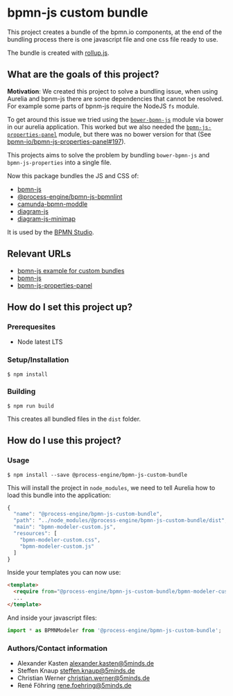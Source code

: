 # bpmn-js custom bundle

This project creates a bundle of the bpmn.io components, at the end of
the bundling process there is one javascript file and one css file ready to use.

The bundle is created with [rollup.js](https://rollupjs.org/).

## What are the goals of this project?

**Motivation**: We created this project to solve a bundling issue, when using
Aurelia and bpnm-js there are some dependencies that cannot be resolved. For
example some parts of bpnm-js require the NodeJS `fs` module.

To get around this issue we tried using the [`bower-bpmn-js`](https://github.com/bpmn-io/bower-bpmn-js)
module via bower in our aurelia application. This worked but we also needed
the [`bpmn-js-properties-panel`](https://github.com/bpmn-io/bpmn-js-properties-panel)
module, but there was no bower version for that (See [bpmn-io/bpmn-js-properties-panel#197](https://github.com/bpmn-io/bpmn-js-properties-panel/issues/197)).

This projects aims to solve the problem by bundling `bower-bpmn-js` and
`bpmn-js-properties` into a single file.

Now this package bundles the JS and CSS of:
- [bpmn-js](https://github.com/bpmn-io/bpmn-js)
- [@process-engine/bpmn-js-bpmnlint](https://github.com/process-engine/bpmn-js-bpmnlint)
- [camunda-bpmn-moddle](https://github.com/camunda/camunda-bpmn-moddle)
- [diagram-js](https://github.com/bpmn-io/diagram-js)
- [diagram-js-minimap](https://github.com/bpmn-io/diagram-js-minimap)

It is used by the [BPMN Studio](https://github.com/process-engine/bpmn-studio).

## Relevant URLs

* [bpmn-js example for custom bundles](https://github.com/bpmn-io/bpmn-js-examples/tree/master/custom-bower-bundle)
* [bpmn-js](https://github.com/bpmn-io/bpmn-js)
* [bpmn-js-properties-panel](https://github.com/bpmn-io/bpmn-js-properties-panel)

## How do I set this project up?

### Prerequesites

* Node latest LTS

### Setup/Installation

```shell
$ npm install
```

### Building

```shell
$ npm run build
```

This creates all bundled files in the `dist` folder.

## How do I use this project?

### Usage

```shell
$ npm install --save @process-engine/bpmn-js-custom-bundle
```

This will install the project in `node_modules`, we need to tell Aurelia
how to load this bundle into the application:

```javascript
{
  "name": "@process-engine/bpmn-js-custom-bundle",
  "path": "../node_modules/@process-engine/bpmn-js-custom-bundle/dist",
  "main": "bpmn-modeler-custom.js",
  "resources": [
    "bpmn-modeler-custom.css",
    "bpmn-modeler-custom.js"
  ]
}
```

Inside your templates you can now use:

```html
<template>
  <require from="@process-engine/bpmn-js-custom-bundle/bpmn-modeler-custom.css"></require>  
  ...
</template>
```

And inside your javascript files:

```javascript
import * as BPMNModeler from '@process-engine/bpmn-js-custom-bundle';
```

### Authors/Contact information

- Alexander Kasten <alexander.kasten@5minds.de>
- Steffen Knaup <steffen.knaup@5minds.de>
- Christian Werner <christian.werner@5minds.de>
- René Föhring <rene.foehring@5minds.de>
